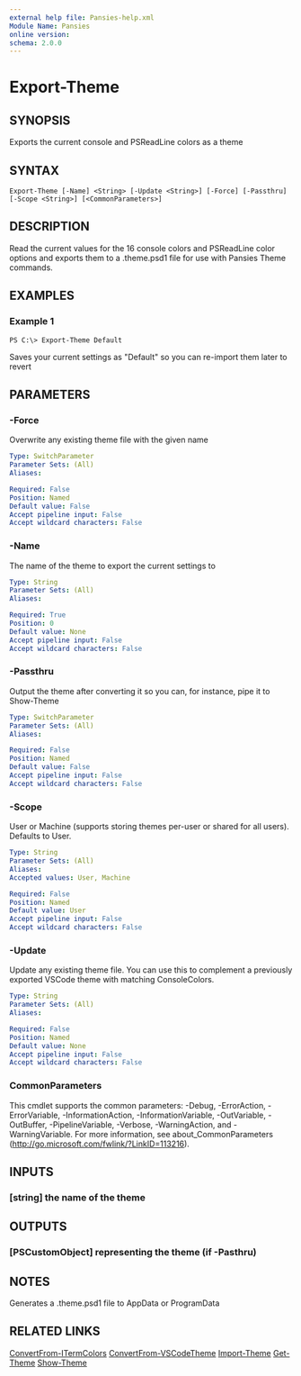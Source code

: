 ```yaml
---
external help file: Pansies-help.xml
Module Name: Pansies
online version:
schema: 2.0.0
---
```


# Export-Theme

## SYNOPSIS
Exports the current console and PSReadLine colors as a theme

## SYNTAX

```
Export-Theme [-Name] <String> [-Update <String>] [-Force] [-Passthru] [-Scope <String>] [<CommonParameters>]
```

## DESCRIPTION
Read the current values for the 16 console colors and PSReadLine color options and exports them to a .theme.psd1 file for use with Pansies Theme commands.

## EXAMPLES

### Example 1
```
PS C:\> Export-Theme Default
```

Saves your current settings as "Default" so you can re-import them later to revert

## PARAMETERS

### -Force
Overwrite any existing theme file with the given name

```yaml
Type: SwitchParameter
Parameter Sets: (All)
Aliases:

Required: False
Position: Named
Default value: False
Accept pipeline input: False
Accept wildcard characters: False
```

### -Name
The name of the theme to export the current settings to

```yaml
Type: String
Parameter Sets: (All)
Aliases:

Required: True
Position: 0
Default value: None
Accept pipeline input: False
Accept wildcard characters: False
```

### -Passthru
Output the theme after converting it so you can, for instance, pipe it to Show-Theme

```yaml
Type: SwitchParameter
Parameter Sets: (All)
Aliases:

Required: False
Position: Named
Default value: False
Accept pipeline input: False
Accept wildcard characters: False
```

### -Scope
User or Machine (supports storing themes per-user or shared for all users). Defaults to User.

```yaml
Type: String
Parameter Sets: (All)
Aliases:
Accepted values: User, Machine

Required: False
Position: Named
Default value: User
Accept pipeline input: False
Accept wildcard characters: False
```

### -Update
Update any existing theme file. You can use this to complement a previously exported VSCode theme with matching ConsoleColors.

```yaml
Type: String
Parameter Sets: (All)
Aliases:

Required: False
Position: Named
Default value: None
Accept pipeline input: False
Accept wildcard characters: False
```

### CommonParameters
This cmdlet supports the common parameters: -Debug, -ErrorAction, -ErrorVariable, -InformationAction, -InformationVariable, -OutVariable, -OutBuffer, -PipelineVariable, -Verbose, -WarningAction, and -WarningVariable. For more information, see about_CommonParameters (http://go.microsoft.com/fwlink/?LinkID=113216).

## INPUTS

### [string] the name of the theme

## OUTPUTS

### [PSCustomObject] representing the theme (if -Pasthru)

## NOTES
Generates a .theme.psd1 file to AppData or ProgramData

## RELATED LINKS

[ConvertFrom-ITermColors](ConvertFrom-ITermColors.md)
[ConvertFrom-VSCodeTheme](ConvertFrom-VSCodeTheme.md)
[Import-Theme](Import-Theme.md)
[Get-Theme](Get-Theme.md)
[Show-Theme](Show-Theme.md)